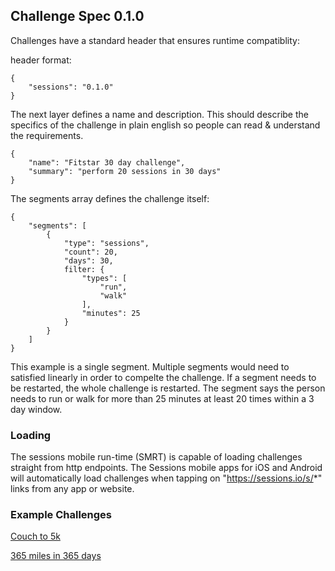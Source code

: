 ## Challenge Spec 0.1.0

Challenges have a standard header that ensures runtime compatiblity:

header format:

	{
		"sessions": "0.1.0"
	}

The next layer defines a name and description. This should describe the specifics of the challenge in plain english so people can read & understand the requirements.

	{
		"name": "Fitstar 30 day challenge",
		"summary": "perform 20 sessions in 30 days"
	}
	
The segments array defines the challenge itself:

	{
		"segments": [
			{
				"type": "sessions",
				"count": 20,
				"days": 30,
				filter: {
					"types": [
						"run",
						"walk"
					],
					"minutes": 25
				}
			}
		]
	}

This example is a single segment. Multiple segments would need to satisfied linearly in order to compelte the challenge. If a segment needs to be restarted, the whole challenge is restarted. The segment says the person needs to run or walk for more than 25 minutes at least 20 times within a 3 day window.

### Loading 

The sessions mobile run-time (SMRT) is capable of loading challenges straight from http endpoints. The Sessions mobile apps for iOS and Android will automatically load challenges when tapping on "https://sessions.io/s/*" links from any app or website.

### Example Challenges

[Couch to 5k](https://sessions.io/s/c25k)

[365 miles in 365 days](https://sessions.io/s/365in365)
